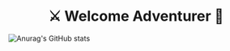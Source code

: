 
<h1 align="center"> ⚔ Welcome Adventurer 🏹 </h1>

![Anurag's GitHub stats](https://github-readme-stats.vercel.app/api?username=TzZek&show_icons=true&theme=tokyonights)


